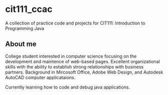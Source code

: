 # cit111_ccac
A collection of practice code and projects for CIT111: Introduction to Programming Java

## About me
College student interested in computer science focusing on the development and maintence of web-based pages. 
Excellent organizational skills with the ability to establish strong relationships with business partners. 
Background in Mircosoft Office, Adobe Web Design, and Autodesk AutoCAD computer applicataions. 

Currently learning how to code and debug java applications. 

